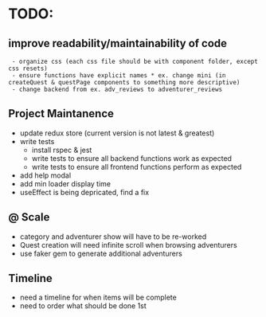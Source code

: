 # TODO:
## improve readability/maintainability of code
     - organize css (each css file should be with component folder, except css resets)
     - ensure functions have explicit names * ex. change mini (in createQuest & questPage components to something more descriptive)
     - change backend from ex. adv_reviews to adventurer_reviews
## Project Maintanence
- update redux store (current version is not latest & greatest)
- write tests
    - install rspec & jest
    - write tests to ensure all backend functions work as expected
    - write tests to ensure all frontend functions perform as expected
- add help modal
- add min loader display time
- useEffect is being depricated, find a fix
## @ Scale
- category and adventurer show will have to be re-worked
- Quest creation will need infinite scroll when browsing adventurers
- use faker gem to generate additional adventurers
## Timeline
- need a timeline for when items will be complete
- need to order what should be done 1st
